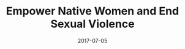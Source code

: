 ---
layout: project
title: "Empower Native Women and End Sexual Violence"
description: Essay
img: 
category: 
date: 2017-07-05
client: 
published: yes
sidebar: An essay on violence against women
---